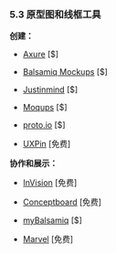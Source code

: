 <!-- 5.3 - Prototyping & Wireframing Tools -->
### 5.3 原型图和线框工具

<!-- Creating: -->
**创建：**

<!-- Axure [$] -->
+ [Axure](http://www.axure.com/) [$]

<!-- Balsamiq Mockups [$] -->
+ [Balsamiq Mockups](https://balsamiq.com/) [$]

<!-- Justinmind [$] -->
+ [Justinmind](http://www.justinmind.com/) [$]

<!-- Moqups [$] -->
+ [Moqups](https://moqups.com/) [$]

<!-- proto.io [$] -->
+ [proto.io](https://proto.io/) [$]

<!-- UXPin [free to $] -->
+ [UXPin](http://www.uxpin.com/) [免费]

<!-- Collaboration / Presenting: -->
**协作和展示：**

<!-- InVision [free to $] -->
+ [InVision](http://www.invisionapp.com/) [免费]

<!-- Conceptboard [free to $] -->
+ [Conceptboard](https://conceptboard.com/) [免费]

<!-- myBalsamiq [$] -->
+ [myBalsamiq](https://balsamiq.cloud/) [$]

<!-- Marvel [free to $] -->
+ [Marvel](https://marvelapp.com/) [免费]